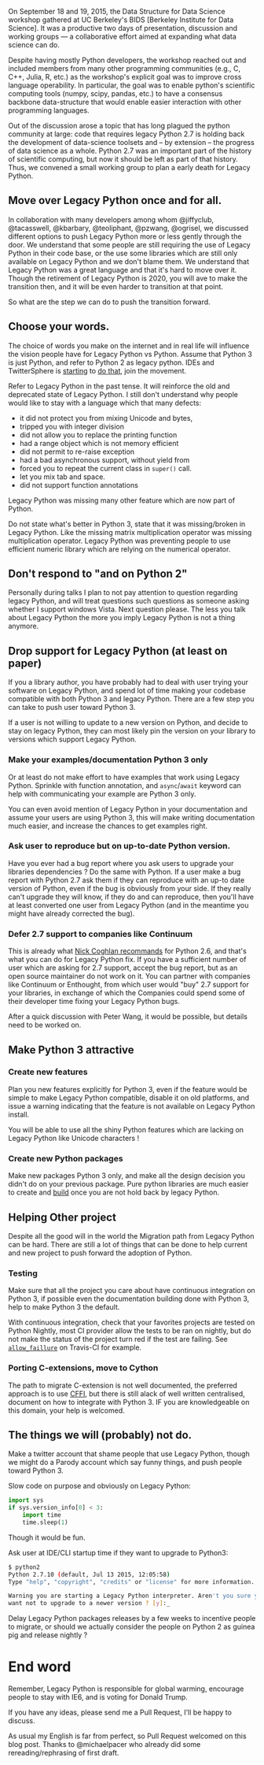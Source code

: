 <!--
.. title: Planning an Early Death for Python 2
.. slug: planning-an-early-death-for-python-2
.. date: 2015-09-24 10:00:00 UTC
.. tags: python
.. category:
.. link:
.. description:
.. type: text
-->

On September 18 and 19, 2015, the Data Structure for Data Science workshop
gathered at UC Berkeley's BIDS [Berkeley Institute for Data Science]. It was a
productive two days of presentation, discussion and working groups — a
collaborative effort aimed at expanding what data science can do.

Despite having mostly Python developers, the workshop reached out and included
members from many other programming communities (e.g., C, C++, Julia, R, etc.)
as the workshop's explicit goal was to improve cross language operability. In
particular, the goal was to enable python's scientific computing tools
(numpy, scipy, pandas, etc.) to have a consensus backbone data-structure that
would enable easier interaction with other programming languages.

Out of the discussion arose a topic that has long plagued the python community
at large: code that requires legacy Python 2.7 is holding back the development
of data-science toolsets and – by extension – the progress of data science as a
whole. Python 2.7 was an important part of the history of scientific computing,
but now it should be left as part of that history. Thus, we convened a small
working group to plan a early death for Legacy Python.

## Move over Legacy Python once and for all.

In collaboration with many developers among whom @jiffyclub, @tacasswell,
@kbarbary, @teoliphant, @pzwang, @ogrisel, we discussed different options to
push Legacy Python more or less gently through the door. We understand that
some people are still requiring the use of Legacy Python in their code base, or
the use some libraries which are still only available on Legacy Python and we
don't blame them.  We understand that Legacy Python was a great language and
that it's hard to move over it.  Though the retirement of Legacy Python is
2020, you will ave to make the transition then, and it will be even harder to
transition at that point.

So what are the step we can do to push the transition forward.

## Choose your words.

The choice of words you make on the internet and in real life will influence
the vision people have for Legacy Python vs Python. Assume that Python 3 is
just Python, and refer to Python 2 as legacy python.  IDEs and TwitterSphere is
[starting](https://twitter.com/astrofrog/status/646976176657932288) to [do
that](https://twitter.com/almarklein/status/645542438937980929), join the
movement.

Refer to Legacy Python in the past tense. It will reinforce the old and
deprecated state of Legacy Python. I still don't understand why people would
like to stay with a language which that many defects:

  - it did not protect you from mixing Unicode and bytes,
  - tripped you with integer division
  - did not allow you to replace the printing function
  - had a range object which is not memory efficient
  - did not permit to re-raise exception
  - had a bad asynchronous support, without yield from
  - forced you to repeat the current class in `super()` call.
  - let you mix tab and space.
  - did not support function annotations

Legacy Python was missing many other feature which are now part of Python.

Do not state what's better in Python 3, state that it was missing/broken in
Legacy Python.  Like the missing matrix multiplication operator was missing
multiplication operator. Legacy Python was preventing people to use efficient
numeric library which are relying on the numerical operator.

## Don't respond to "and on Python 2"

Personally during talks I plan to not pay attention to question regarding
legacy Python, and will treat questions such questions as someone asking whether
I support windows Vista. Next question please. The less you talk about Legacy Python
the more you imply Legacy Python  is not a thing anymore.


## Drop support for Legacy Python (at least on paper)

If you a library author, you have probably had to deal with user trying your
software on Legacy Python, and spend lot of time making your codebase
compatible with both Python 3 and legacy Python.  There are a few step you can
take to push user toward Python 3.

If a user is not willing to update to a new version on Python, and decide to stay on
legacy Python, they can most likely pin the version on your library to versions which
support Legacy Python.

### Make your examples/documentation Python 3 only

Or at least do not make effort to have examples that work using Legacy Python.
Sprinkle with function annotation, and `async`/`await` keyword can help with
communicating your example are Python 3 only.

You can even avoid mention of Legacy Python in your documentation and assume
your users are using Python 3, this will make writing documentation much easier,
and increase the chances to get examples right.

### Ask user to reproduce but on up-to-date Python version.

Have you ever had a bug report where you ask users to upgrade your libraries
dependencies ? Do the same with Python. If a user make a bug report with Python
2.7 ask them if they can reproduce with an up-to date version of Python, even
if the bug is obviously from your side.  If they really can't upgrade they will
know, if they do and can reproduce, then you'll have at least converted one
user from Legacy Python (and in the meantime you might have already corrected
the bug).


### Defer 2.7 support to companies like Continuum

This is already what [Nick Coghlan
recommands](http://www.curiousefficiency.org/posts/2015/04/stop-supporting-python26.html)
for Python 2.6, and that's what you can do for Legacy Python fix. If you
have a sufficient number of user which are asking for 2.7 support, accept the
bug report, but as an open source maintainer do not work on it. You can partner
with companies like Continuum or Enthought, from which user would "buy" 2.7 support
for your libraries, in exchange of which the Companies could spend some of their
developer time fixing your Legacy Python bugs.

After a quick discussion with Peter Wang, it would be possible, but details
need to be worked on.


## Make Python 3 attractive

### Create new features

Plan you new features explicitly for Python 3, even if the feature would be
simple to make Legacy Python compatible, disable it on old platforms, and issue
a warning indicating that the feature is not available on Legacy Python
install.

You will be able to use all the shiny Python features which are lacking on
Legacy Python like Unicode characters !

### Create new Python packages

Make new packages Python 3 only, and make all the design decision you didn't do
on your previous package. Pure python libraries are much easier to create and
[build](http://flit.readthedocs.org/en/latest/)  once you are not hold back by
legacy Python.


## Helping Other project

Despite all the good will in the world the Migration path from Legacy Python
can be hard.  There are still a lot of things that can be done to help current
and new project to push forward the adoption of Python.

### Testing

Make sure that all the project you care about have continuous integration on
Python 3, if possible even the documentation building done with Python 3, help
to make Python 3 the default.

With continuous integration, check that your favorites projects are tested on
Python Nightly, most CI provider allow the tests to be ran on nightly, but do
not make the status of the project turn red if the test are failing. See
[`allow_faillure`](http://docs.travis-ci.com/user/customizing-the-build/#Rows-that-are-Allowed-to-Fail)
on Travis-CI for example.

### Porting C-extensions, move to Cython

The path to migrate C-extension is not well documented, the preferred approach
is to use [CFFI](https://cffi.readthedocs.org/en/latest/), but there is still
alack of well written centralised, document on how to integrate with Python 3.
IF you are knowledgeable on this domain, your help is welcomed.


## The things we will (probably) not do.

Make a twitter account that shame people that use Legacy Python, though we
might do a Parody account which say funny things, and push people toward Python 3.

Slow code on purpose and obviously on Legacy Python:

```python
import sys
if sys.version_info[0] < 3:
    import time
    time.sleep(1)
```

Though it would be fun.

Ask user at IDE/CLI startup time if they want to upgrade to Python3:

```bash
$ python2
Python 2.7.10 (default, Jul 13 2015, 12:05:58)
Type "help", "copyright", "credits" or "license" for more information.

Warning you are starting a Legacy Python interpreter. Aren't you sure you don't
want not to upgrade to a newer version ? [y]:_

```

Delay Legacy Python packages releases by a few weeks to incentive people to
migrate, or should we actually consider the people on Python 2 as guinea pig
and release nightly ?


# End word

Remember, Legacy Python is responsible for global warming, encourage people to
stay with IE6, and is voting for Donald Trump.

If you have any ideas, please send me a Pull Request, I'll be happy to discuss. 

As usual my English is far from perfect, so Pull Request welcomed on this blog
post. Thanks to @michaelpacer who already did some rereading/rephrasing of
first draft.



